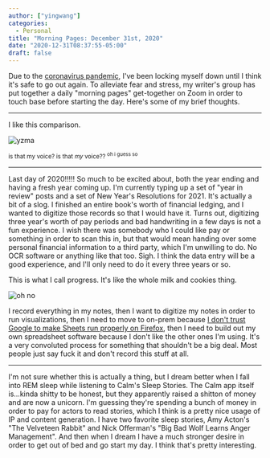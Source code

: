 ```yaml
---
author: ["yingwang"]
categories:
  - Personal
title: "Morning Pages: December 31st, 2020"
date: "2020-12-31T08:37:55-05:00"
draft: false
---
```


Due to the [coronavirus
pandemic](https://en.wikipedia.org/wiki/2019-20_coronavirus_pandemic), I've been
locking myself down until I think it's safe to go out again. To alleviate fear
and stress, my writer's group has put together a daily "morning pages"
get-together on Zoom in order to touch base before starting the day. Here's some
of my brief thoughts.

__________

I like this comparison.

![yzma](/img/posts/2020/12/31/morning_pages.jpg)

<sup>is that my voice? is that *my* voice?? <sup>oh i guess so</sup></sup>

__________

Last day of 2020!!!!! So much to be excited about, both the year ending and
having a fresh year coming up. I'm currently typing up a set of "year in review"
posts and a set of New Year's Resolutions for 2021. It's actually a bit of a
slog. I finished an entire book's worth of financial ledging, and I wanted to
digitize those records so that I would have it. Turns out, digitizing three
year's worth of pay periods and bad handwriting in a few days is not a fun
experience. I wish there was somebody who I could like pay or something in order
to scan this in, but that would mean handing over some personal financial
information to a third party, which I'm unwilling to do. No OCR software or
anything like that too. Sigh. I think the data entry will be a good experience,
and I'll only need to do it every three years or so.

This is what I call progress. It's like the whole milk and cookies thing.

![oh no](/img/posts/2020/12/31/milk_and_cookies.png)

I record everything in my notes, then I want to digitize my notes in order to
run visualizations, then I need to move to on-prem because [I don't trust Google
to make Sheets run properly on
Firefox](https://news.ycombinator.com/item?id=22686281), then I need to build
out my own spreadsheet software because I don't like the other ones I'm using.
It's a very convoluted process for something that shouldn't be a big deal. Most
people just say fuck it and don't record this stuff at all.

__________

I'm not sure whether this is actually a thing, but I dream better when I fall
into REM sleep while listening to Calm's Sleep Stories. The Calm app itself
is...kinda shitty to be honest, but they apparently raised a shitton of money
and are now a unicorn. I'm guessing they're spending a bunch of money in order
to pay for actors to read stories, which I think is a pretty nice usage of IP
and content generation. I have two favorite sleep stories, Amy Acton's "The
Velveteen Rabbit" and Nick Offerman's "Big Bad Wolf Learns Anger Management".
And then when I dream I have a much stronger desire in order to get out of bed
and go start my day. I think that's pretty interesting.
